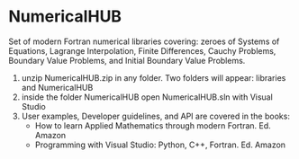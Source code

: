 # NumericalHUB
Set of modern Fortran numerical libraries covering:  zeroes of Systems of Equations,  Lagrange Interpolation, Finite Differences,  Cauchy Problems,  Boundary Value Problems, and  Initial Boundary Value  Problems.

1) unzip NumericalHUB.zip in any folder. Two folders will appear: libraries and NumericalHUB
2) inside the folder NumericalHUB open NumericalHUB.sln with Visual Studio
3) User examples, Developer guidelines, and API are covered in the books: 
   - How to learn Applied Mathematics through modern Fortran. Ed. Amazon 
   - Programming with Visual Studio: Python,  C++, Fortran. Ed. Amazon
